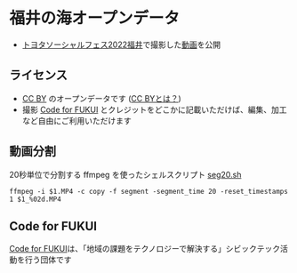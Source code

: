 # 福井の海オープンデータ
 
- [トヨタソーシャルフェス2022福井](https://toyotafes.jp/projects/463/)で撮影した[動画](https://github.com/code4fukui/fukui-sea)を公開

## ライセンス

- [CC BY](https://creativecommons.org/licenses/by/4.0/deed.ja) のオープンデータです ([CC BYとは？](https://fukuno.jig.jp/216))
- 撮影 [Code for FUKUI](https://code4fukui.github.io/) とクレジットをどこかに記載いただけば、編集、加工など自由にご利用いただけます

## 動画分割

20秒単位で分割する ffmpeg を使ったシェルスクリプト [seg20.sh](seg20.sh)
```
ffmpeg -i $1.MP4 -c copy -f segment -segment_time 20 -reset_timestamps 1 $1_%02d.MP4
```

## Code for FUKUI

[Code for FUKUI](https://code4fukui.github.io/)は、「地域の課題をテクノロジーで解決する」シビックテック活動を行う団体です

